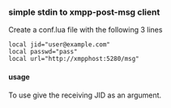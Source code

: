 ### simple stdin to xmpp-post-msg client

Create a conf.lua file with the following 3 lines
```
local jid="user@example.com"
local passwd="pass"
local url="http://xmpphost:5280/msg"
```

#### usage
To use give the receiving JID as an argument.
